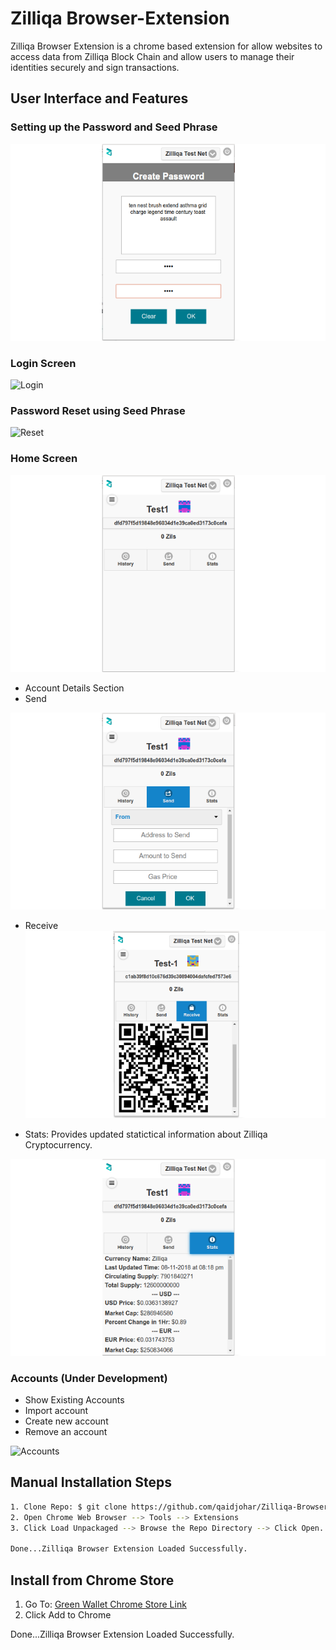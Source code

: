 # Zilliqa Browser-Extension

Zilliqa Browser Extension is a chrome based extension for allow websites to access data from Zilliqa Block Chain and allow users to
manage their identities securely and sign transactions.

## User Interface and Features

### Setting up the Password and Seed Phrase
![Setup](docs/images/ext8.png)
    
### Login Screen

![Login](docs/images/ext6.png)
    
### Password Reset using Seed Phrase

![Reset](docs/images/ext5.png)
    
### Home Screen
    
![Home](docs/images/ext1.png)
    
- Account Details Section
- Send

![Send](docs/images/ext9.png)
        
- Receive
![Receive](docs/images/ext10.png)

- Stats: Provides updated statictical information about Zilliqa Cryptocurrency.

![Stats](docs/images/ext7.png)
    
    
    
    
### Accounts (Under Development)
- Show Existing Accounts
- Import account
- Create new account
- Remove an account
        
![Accounts](docs/images/ext2.png)


## Manual Installation Steps
```sh
1. Clone Repo: $ git clone https://github.com/qaidjohar/Zilliqa-Browser-Extension
2. Open Chrome Web Browser --> Tools --> Extensions
3. Click Load Unpackaged --> Browse the Repo Directory --> Click Open.

Done...Zilliqa Browser Extension Loaded Successfully.
```

## Install from Chrome Store
1. Go To: [Green Wallet Chrome Store Link](https://chrome.google.com/webstore/detail/green-wallet/afmpijpoenjincdlhebfccmcmfkdkdjc)
2. Click Add to Chrome

Done...Zilliqa Browser Extension Loaded Successfully.

